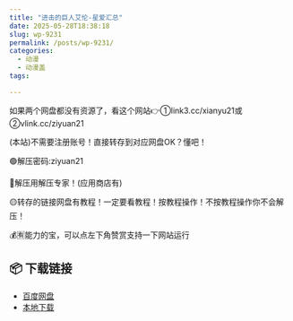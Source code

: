 ```yaml
---
title: "进击的巨人艾伦-星爱汇总"
date: 2025-05-28T18:38:18
slug: wp-9231
permalink: /posts/wp-9231/
categories:
  - 动漫
  - 动漫盖
tags:

---
```


如果两个网盘都没有资源了，看这个网站👉①link3.cc/xianyu21或②vlink.cc/ziyuan21

(本站)不需要注册账号！直接转存到对应网盘OK？懂吧！

🟢解压密码:ziyuan21

🔵解压用解压专家！(应用商店有)

🟡转存的链接网盘有教程！一定要看教程！按教程操作！不按教程操作你不会解压！

💰🈶能力的宝，可以点左下角赞赏支持一下网站运行

## 📦 下载链接
- [百度网盘](https://blziyuan21.com/pay-download/9231?key=118ac3a1d0&down_id=0)
- [本地下载](https://blziyuan21.com/pay-download/9231?key=118ac3a1d0&down_id=1)

